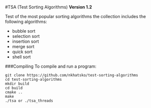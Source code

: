 #TSA (Test Sorting Algorithms)
**Version 1.2**

Test of the most popular sorting algorithms the collection includes the following algorithms:
* bubble sort
* selection sort
* insertion sort
* merge sort
* quick sort
* shell sort

###Compiling
To compile and run a program:
```
git clone https://github.com/nkhatsko/test-sorting-algorithms
cd test-sorting-algorithms
mkdir build
cd build
cmake ..
make
./tsa or ./tsa_threads
```
